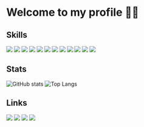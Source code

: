 # Welcome to my profile ✌🏻

## Skills
![](https://img.shields.io/badge/Python-3776AB?style=flat-square&logo=Python&logoColor=ffffff)
![](https://img.shields.io/badge/C-A8B9CC?style=flat-square&logo=C&logoColor=ffffff)
![](https://img.shields.io/badge/C++-00599C?style=flat-square&logo=C%2B%2B&logoColor=ffffff)
![](https://img.shields.io/badge/SQLite-003B57?style=flat-square&logo=SQLite&logoColor=ffffff)
![](https://img.shields.io/badge/Qt-41CD52?style=flat-square&logo=Qt&logoColor=ffffff)
![](https://img.shields.io/badge/Django-092E20?style=flat-square&logo=Django&logoColor=ffffff)
![](https://img.shields.io/badge/Apache%20Airflow-017CEE?style=flat-square&logo=Apache%20Airflow&logoColor=ffffff)
![](https://img.shields.io/badge/Arduino-00979D?style=flat-square&logo=Arduino&logoColor=ffffff)
![](https://img.shields.io/badge/Linux-FCC624?style=flat-square&logo=Linux&logoColor=000000)
![](https://img.shields.io/badge/Git-F05032?style=flat-square&logo=Git&logoColor=ffffff)
![](https://img.shields.io/badge/Docker-2496ED?style=flat-square&logo=Docker&logoColor=ffffff)
![](https://img.shields.io/badge/VS%20Code-007ACC?style=flat-square&logo=Visual%20Studio%20Code&logoColor=ffffff)

## Stats
![GitHub stats](https://github-readme-stats.vercel.app/api?username=rnv812&layout=compact&show_icons=true&theme=white&icon_color=2a84ea&hide_border=true&bg_color=00000000&text_color=2a84ea)
![Top Langs](https://github-readme-stats.vercel.app/api/top-langs/?username=rnv812&layout=compact&theme=white&icon_color=2a84ea&hide_border=true&bg_color=00000000&text_color=2a84ea)

## Links
[![](https://img.shields.io/badge/t.me%2Frnv812-26A5E4?style=for-the-badge&logo=Telegram&logoColor=ffffff)](https://t.me/rnv812)
[![](https://img.shields.io/badge/twitch.tv%2Frnv812-9146FF?style=for-the-badge&logo=Twitch&logoColor=ffffff)](https://www.twitch.tv/rnv812)
[![](https://img.shields.io/badge/rnv812%235018-5865F2?style=for-the-badge&logo=Discord&logoColor=ffffff)](https://discordapp.com/users/576036549704024084)
[![](https://img.shields.io/badge/nikita.reznikov.public@mail.ru-005FF9?style=for-the-badge&logo=Mail.Ru&logoColor=ffffff)](mailto:nikita.reznikov.public@mail.ru)
